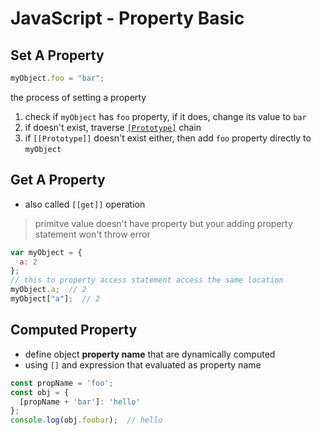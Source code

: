 # JavaScript - Property Basic

## Set A Property

```js
myObject.foo = "bar";
```

the process of setting a property

1. check if `myObject` has `foo` property, if it does, change its value to `bar`
2. if doesn't exist, traverse [`[Prototype]`](javascript-prototype.md) chain
3. if `[[Prototype]]` doesn't exist either, then add `foo` property directly to `myObject`

## Get A Property

- also called `[[get]]` operation

> primitve value doesn't have property
> but your adding property statement won't throw error


```js
var myObject = {
  a: 2
};
// this to property access statement access the same location
myObject.a;  // 2
myObject["a"];  // 2
```

## Computed Property

- define object **property name** that are dynamically computed
- using `[]` and expression that evaluated as property name

```js
const propName = 'foo';
const obj = {
  [propName + 'bar']: 'hello'
};
console.log(obj.foobar);  // hello
```
